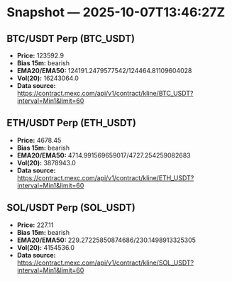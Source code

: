 # Snapshot — 2025-10-07T13:46:27Z

## BTC/USDT Perp (BTC_USDT)
- **Price:** 123592.9
- **Bias 15m:** bearish
- **EMA20/EMA50:** 124191.2479577542/124464.81109604028
- **Vol(20):** 16243064.0
- **Data source:** https://contract.mexc.com/api/v1/contract/kline/BTC_USDT?interval=Min1&limit=60

## ETH/USDT Perp (ETH_USDT)
- **Price:** 4678.45
- **Bias 15m:** bearish
- **EMA20/EMA50:** 4714.991569659017/4727.254259082683
- **Vol(20):** 3878943.0
- **Data source:** https://contract.mexc.com/api/v1/contract/kline/ETH_USDT?interval=Min1&limit=60

## SOL/USDT Perp (SOL_USDT)
- **Price:** 227.11
- **Bias 15m:** bearish
- **EMA20/EMA50:** 229.27225850874686/230.1498913325305
- **Vol(20):** 4154536.0
- **Data source:** https://contract.mexc.com/api/v1/contract/kline/SOL_USDT?interval=Min1&limit=60
